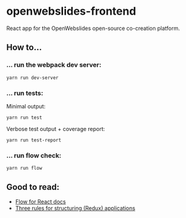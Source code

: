 # openwebslides-frontend

React app for the OpenWebslides open-source co-creation platform.

## How to...

### ... run the webpack dev server:

```
yarn run dev-server
```

### ... run tests:

Minimal output:
```
yarn run test
```

Verbose test output + coverage report:
```
yarn run test-report
```

### ... run flow check:

```
yarn run flow
```

## Good to read:

- [Flow for React docs](https://flow.org/en/docs/react/)
- [Three rules for structuring (Redux) applications](https://jaysoo.ca/2016/02/28/organizing-redux-application/)
